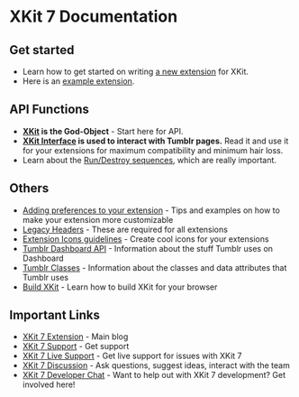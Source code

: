 # XKit 7 Documentation

## Get started

* Learn how to get started on writing [a new extension](./extensions/Writing-a-New-Extension.md) for XKit.
* Here is an [example extension](./extensions/Example-Extension.md).

## API Functions

* **[XKit](./API/README.md) is the God-Object** - Start here for API.
* **[XKit Interface](./API/XKit.interface.md) is used to interact with Tumblr pages.**  Read it and use it for your extensions for maximum compatibility and minimum hair loss.
* Learn about the [Run/Destroy sequences](./extensions/Run-Destroy-Sequences.md), which are really important.

## Others

* [Adding preferences to your extension](./extensions/Preferences.md) - Tips and examples on how to make your extension more customizable
* [Legacy Headers](./extensions/Legacy-Headers.md) - These are required for all extensions
* [Extension Icons guidelines](./extensions/Extension-Icons.md) - Create cool icons for your extensions
* [Tumblr Dashboard API](./Tumblr-Dashboard-API.md) - Information about the stuff Tumblr uses on Dashboard
* [Tumblr Classes](./Tumblr-Classes.md) - Information about the classes and data attributes that Tumblr uses
* [Build XKit](./contributing/Build-XKit.md) - Learn how to build XKit for your browser

## Important Links

* [XKit 7 Extension](https://new-xkit-extension.tumblr.com/) - Main blog
* [XKit 7 Support](https://new-xkit-support.tumblr.com/) - Get support
* [XKit 7 Live Support](https://new-xkit-support.tumblr.com/support) - Get live support for issues with XKit 7
* [XKit 7 Discussion](https://new-xkit-discussion.tumblr.com/) - Ask questions, suggest ideas, interact with the team
* [XKit 7 Developer Chat](https://new-xkit-extension.tumblr.com/discord) - Want to help out with XKit 7 development?  Get involved here!
